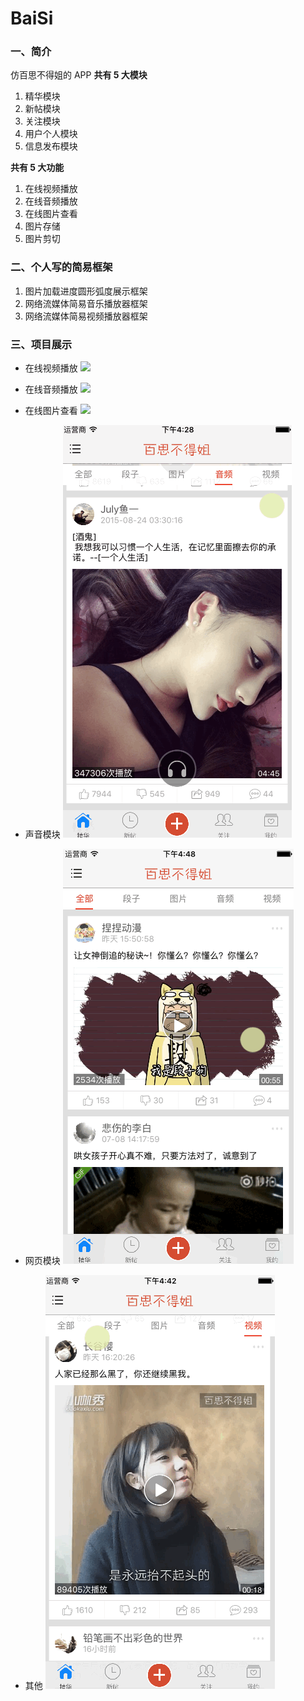 # BaiSi
### 一、简介

仿百思不得姐的 APP
**共有 5 大模块**

1. 精华模块
2. 新帖模块
3. 关注模块
4. 用户个人模块
5. 信息发布模块

**共有 5 大功能**

1. 在线视频播放
2. 在线音频播放
3. 在线图片查看
4. 图片存储
5. 图片剪切


### 二、个人写的简易框架

1. 图片加载进度圆形弧度展示框架
2. 网络流媒体简易音乐播放器框架
3. 网络流媒体简易视频播放器框架

### 三、项目展示

- 在线视频播放
![](./imgs/video.gif)

- 在线音频播放
![](./imgs/music.gif)

- 在线图片查看
![](./imgs/picture.gif)

- 声音模块
![](./imgs/voice.gif)

- 网页模块
![](./imgs/web.gif)

- 其他
![](./imgs/other.gif)
